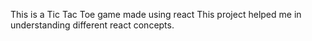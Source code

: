 This is a Tic Tac Toe game made using react
This project helped me in understanding different react concepts.
